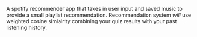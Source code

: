 A spotify recommender app that takes in user input and saved music to provide a small playlist recommendation. Recommendation system *will* use weighted cosine simialrity combining your quiz results with your past listening history.
